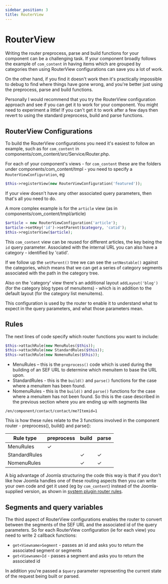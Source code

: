 ```yaml
---
sidebar_position: 3
title: RouterView
---
```


RouterView
==========

Writing the router preprocess, parse and build functions for your component can be a challenging task. If your component broadly follows the example of `com_content` in having items which are grouped by categories then using RouterView configurations can save you a lot of work.

On the other hand, if you find it doesn't work then it's practically impossible to debug to find where things have gone wrong, and you're better just using the preprocess, parse and build functions.

Personally I would recommend that you try the RouterView configuration approach and see if you can get it to work for your component. You might need to experiment a little! If you can't get it to work after a few days then revert to using the standard preprocess, build and parse functions.

## RouterView Configurations
To build the RouterView configurations you need it's easiest to follow an example, such as for `com_content` in components/com_content/src/Service/Router.php.

For each of your component's views - for `com_content` these are the folders under components/com_content/tmpl - you need to specify a `RouterViewConfiguration`, eg

```php
$this->registerView(new RouterViewConfiguration('featured'));
```

If your view doesn't have any other associated query parameters, then that's all you need to do.

A more complex example is for the `article` view (as in components/com_content/tmpl/article)

```php
$article = new RouterViewConfiguration('article');
$article->setKey('id')->setParent($category, 'catid');
$this->registerView($article);
```
This `com_content` view can be reused for different articles, the key being the `id` query parameter. Associated with the internal URL you can also have a category - identified by 'catid'. 

If we follow up the `setParent()` tree we can see the `setNestable()` against the categories, which means that we can get a series of category segments associated with the path in the category tree.

Also on the 'category' view there's an additional layout `addLayout('blog')` (for the category blog types of menuitems) - which is in addition to the default layout (for the category list menuitems).

This configuration is used by the router to enable it to understand what to expect in the query parameters, and what those parameters mean. 

## Rules
The next lines of code specify which router functions you want to include:

```php
$this->attachRule(new MenuRules($this));
$this->attachRule(new StandardRules($this));
$this->attachRule(new NomenuRules($this));
```

- MenuRules – this is the `preprocess()` code which is used during the building of an SEF URL to determine which menuitem to base the URL upon.
- StandardRules - this is the `build()` and `parse()` functions for the case where a menuitem has been found.
- NomenuRules - this is the `build()` and `parse()` functions for the case where a menuitem has not been found. So this is the case described in the previous section where you are ending up with segments like

```
/en/component/contact/contact/me?Itemid=1
```

This is how these rules relate to the 3 functions involved in the component router - preprocess(), build() and parse():

| Rule type     | preprocess |   build   |   parse   |
| --------------|------------|-----------|-----------|
| MenuRules     |  &check;   |           |           |
| StandardRules |            |  &check;  |  &check;  |
| NomenuRules   |            |  &check;  |  &check;  |

A big advantage of Joomla structuring the code this way is that if you don't like how Joomla handles one of these routing aspects then you can write your own code and get it used (eg by `com_content`) instead of the Joomla-supplied version, as shown in [system plugin router rules](../../building-extensions/plugins/plugin-examples/system-plugin-router-rules.md).

## Segments and query variables
The third aspect of RouterView configurations enables the router to convert between the segments of the SEF URL and the associated id of the query parameters. So for each RouterView configuration (ie for each view) you need to write 2 callback functions:
- `get<Viewname>Segment` - passes an id and asks you to return the associated segment or segments
- `get<Viewname>Id` - passes a segment and asks you to return the associated id

In addition you're passed a `$query` parameter representing the current state of the request being built or parsed.
